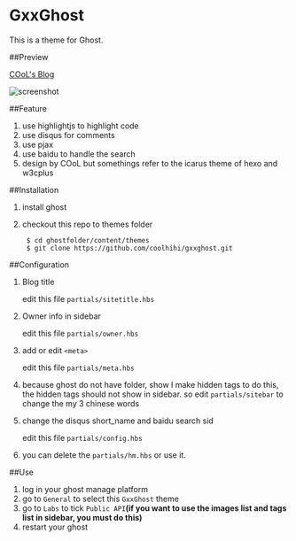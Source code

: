 # GxxGhost

This is a theme for Ghost.

##Preview

[COoL's Blog](http://blog.gxxsite.com)

![screenshot](https://github.com/coolhihi/gxxghost/raw/master/_doc/gxxghost-screenshot.png)

##Feature

1. use highlightjs to highlight code
2. use disqus for comments
3. use pjax
4. use baidu to handle the search
5. design by COoL but somethings refer to the icarus theme of hexo and w3cplus

##Installation

1. install ghost
2. checkout this repo to themes folder

        $ cd ghostfolder/content/themes
        $ git clone https://github.com/coolhihi/gxxghost.git
    

##Configuration

1. Blog title

    edit this file `partials/sitetitle.hbs`

2. Owner info in sidebar

    edit this file `partials/owner.hbs`
    
3. add or edit `<meta>`

    edit this file `partials/meta.hbs`

4. because ghost do not have folder, show I make hidden tags to do this, the hidden tags should not show in sidebar. so edit `partials/sitebar` to change the my 3 chinese words
    
5. change the disqus short_name and baidu search sid

    edit this file `partials/config.hbs`
    
6. you can delete the `partials/hm.hbs` or use it.
    
##Use

1. log in your ghost manage platform
2. go to `General` to select this `GxxGhost` theme
3. go to `Labs` to tick `Public API`**(if you want to use the images list and tags list in sidebar, you must do this)**
4. restart your ghost

